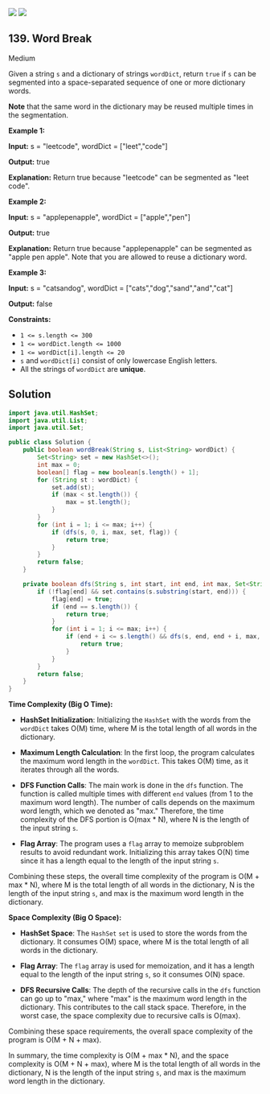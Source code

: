 [![](https://img.shields.io/github/stars/javadev/LeetCode-in-Java?label=Stars&style=flat-square)](https://github.com/javadev/LeetCode-in-Java)
[![](https://img.shields.io/github/forks/javadev/LeetCode-in-Java?label=Fork%20me%20on%20GitHub%20&style=flat-square)](https://github.com/javadev/LeetCode-in-Java/fork)

## 139\. Word Break

Medium

Given a string `s` and a dictionary of strings `wordDict`, return `true` if `s` can be segmented into a space-separated sequence of one or more dictionary words.

**Note** that the same word in the dictionary may be reused multiple times in the segmentation.

**Example 1:**

**Input:** s = "leetcode", wordDict = ["leet","code"]

**Output:** true

**Explanation:** Return true because "leetcode" can be segmented as "leet code". 

**Example 2:**

**Input:** s = "applepenapple", wordDict = ["apple","pen"]

**Output:** true

**Explanation:** Return true because "applepenapple" can be segmented as "apple pen apple". Note that you are allowed to reuse a dictionary word. 

**Example 3:**

**Input:** s = "catsandog", wordDict = ["cats","dog","sand","and","cat"]

**Output:** false 

**Constraints:**

*   `1 <= s.length <= 300`
*   `1 <= wordDict.length <= 1000`
*   `1 <= wordDict[i].length <= 20`
*   `s` and `wordDict[i]` consist of only lowercase English letters.
*   All the strings of `wordDict` are **unique**.

## Solution

```java
import java.util.HashSet;
import java.util.List;
import java.util.Set;

public class Solution {
    public boolean wordBreak(String s, List<String> wordDict) {
        Set<String> set = new HashSet<>();
        int max = 0;
        boolean[] flag = new boolean[s.length() + 1];
        for (String st : wordDict) {
            set.add(st);
            if (max < st.length()) {
                max = st.length();
            }
        }
        for (int i = 1; i <= max; i++) {
            if (dfs(s, 0, i, max, set, flag)) {
                return true;
            }
        }
        return false;
    }

    private boolean dfs(String s, int start, int end, int max, Set<String> set, boolean[] flag) {
        if (!flag[end] && set.contains(s.substring(start, end))) {
            flag[end] = true;
            if (end == s.length()) {
                return true;
            }
            for (int i = 1; i <= max; i++) {
                if (end + i <= s.length() && dfs(s, end, end + i, max, set, flag)) {
                    return true;
                }
            }
        }
        return false;
    }
}
```

**Time Complexity (Big O Time):**

- **HashSet Initialization**: Initializing the `HashSet` with the words from the `wordDict` takes O(M) time, where M is the total length of all words in the dictionary.

- **Maximum Length Calculation**: In the first loop, the program calculates the maximum word length in the `wordDict`. This takes O(M) time, as it iterates through all the words.

- **DFS Function Calls**: The main work is done in the `dfs` function. The function is called multiple times with different `end` values (from 1 to the maximum word length). The number of calls depends on the maximum word length, which we denoted as "max." Therefore, the time complexity of the DFS portion is O(max * N), where N is the length of the input string `s`.

- **Flag Array**: The program uses a `flag` array to memoize subproblem results to avoid redundant work. Initializing this array takes O(N) time since it has a length equal to the length of the input string `s`.

Combining these steps, the overall time complexity of the program is O(M + max * N), where M is the total length of all words in the dictionary, N is the length of the input string `s`, and max is the maximum word length in the dictionary.

**Space Complexity (Big O Space):**

- **HashSet Space**: The `HashSet` `set` is used to store the words from the dictionary. It consumes O(M) space, where M is the total length of all words in the dictionary.

- **Flag Array**: The `flag` array is used for memoization, and it has a length equal to the length of the input string `s`, so it consumes O(N) space.

- **DFS Recursive Calls**: The depth of the recursive calls in the `dfs` function can go up to "max," where "max" is the maximum word length in the dictionary. This contributes to the call stack space. Therefore, in the worst case, the space complexity due to recursive calls is O(max).

Combining these space requirements, the overall space complexity of the program is O(M + N + max).

In summary, the time complexity is O(M + max * N), and the space complexity is O(M + N + max), where M is the total length of all words in the dictionary, N is the length of the input string `s`, and max is the maximum word length in the dictionary.
